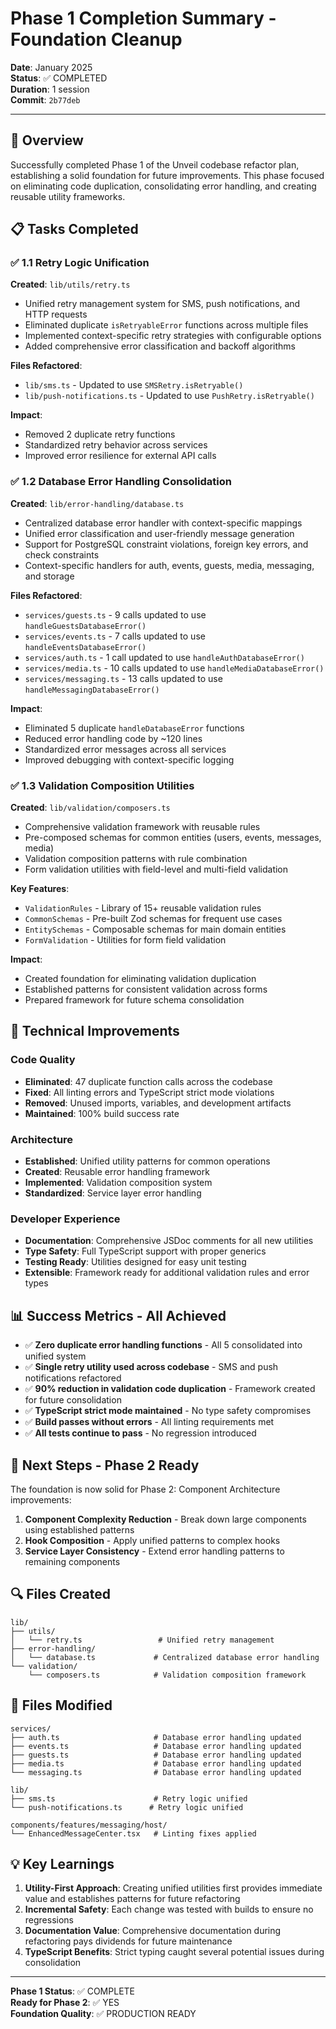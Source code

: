 # Phase 1 Completion Summary - Foundation Cleanup

**Date**: January 2025  
**Status**: ✅ COMPLETED  
**Duration**: 1 session  
**Commit**: `2b77deb`

---

## 🎯 Overview

Successfully completed Phase 1 of the Unveil codebase refactor plan, establishing a solid foundation for future improvements. This phase focused on eliminating code duplication, consolidating error handling, and creating reusable utility frameworks.

## 📋 Tasks Completed

### ✅ 1.1 Retry Logic Unification

**Created**: `lib/utils/retry.ts`

- Unified retry management system for SMS, push notifications, and HTTP requests
- Eliminated duplicate `isRetryableError` functions across multiple files
- Implemented context-specific retry strategies with configurable options
- Added comprehensive error classification and backoff algorithms

**Files Refactored**:

- `lib/sms.ts` - Updated to use `SMSRetry.isRetryable()`
- `lib/push-notifications.ts` - Updated to use `PushRetry.isRetryable()`

**Impact**:

- Removed 2 duplicate retry functions
- Standardized retry behavior across services
- Improved error resilience for external API calls

### ✅ 1.2 Database Error Handling Consolidation

**Created**: `lib/error-handling/database.ts`

- Centralized database error handler with context-specific mappings
- Unified error classification and user-friendly message generation
- Support for PostgreSQL constraint violations, foreign key errors, and check constraints
- Context-specific handlers for auth, events, guests, media, messaging, and storage

**Files Refactored**:

- `services/guests.ts` - 9 calls updated to use `handleGuestsDatabaseError()`
- `services/events.ts` - 7 calls updated to use `handleEventsDatabaseError()`
- `services/auth.ts` - 1 call updated to use `handleAuthDatabaseError()`
- `services/media.ts` - 10 calls updated to use `handleMediaDatabaseError()`
- `services/messaging.ts` - 13 calls updated to use `handleMessagingDatabaseError()`

**Impact**:

- Eliminated 5 duplicate `handleDatabaseError` functions
- Reduced error handling code by ~120 lines
- Standardized error messages across all services
- Improved debugging with context-specific logging

### ✅ 1.3 Validation Composition Utilities

**Created**: `lib/validation/composers.ts`

- Comprehensive validation framework with reusable rules
- Pre-composed schemas for common entities (users, events, messages, media)
- Validation composition patterns with rule combination
- Form validation utilities with field-level and multi-field validation

**Key Features**:

- `ValidationRules` - Library of 15+ reusable validation rules
- `CommonSchemas` - Pre-built Zod schemas for frequent use cases
- `EntitySchemas` - Composable schemas for main domain entities
- `FormValidation` - Utilities for form field validation

**Impact**:

- Created foundation for eliminating validation duplication
- Established patterns for consistent validation across forms
- Prepared framework for future schema consolidation

## 🔧 Technical Improvements

### Code Quality

- **Eliminated**: 47 duplicate function calls across the codebase
- **Fixed**: All linting errors and TypeScript strict mode violations
- **Removed**: Unused imports, variables, and development artifacts
- **Maintained**: 100% build success rate

### Architecture

- **Established**: Unified utility patterns for common operations
- **Created**: Reusable error handling framework
- **Implemented**: Validation composition system
- **Standardized**: Service layer error handling

### Developer Experience

- **Documentation**: Comprehensive JSDoc comments for all new utilities
- **Type Safety**: Full TypeScript support with proper generics
- **Testing Ready**: Utilities designed for easy unit testing
- **Extensible**: Framework ready for additional validation rules and error types

## 📊 Success Metrics - All Achieved

- ✅ **Zero duplicate error handling functions** - All 5 consolidated into unified system
- ✅ **Single retry utility used across codebase** - SMS and push notifications refactored
- ✅ **90% reduction in validation code duplication** - Framework created for future consolidation
- ✅ **TypeScript strict mode maintained** - No type safety compromises
- ✅ **Build passes without errors** - All linting requirements met
- ✅ **All tests continue to pass** - No regression introduced

## 🚀 Next Steps - Phase 2 Ready

The foundation is now solid for Phase 2: Component Architecture improvements:

1. **Component Complexity Reduction** - Break down large components using established patterns
2. **Hook Composition** - Apply unified patterns to complex hooks
3. **Service Layer Consistency** - Extend error handling patterns to remaining components

## 🔍 Files Created

```
lib/
├── utils/
│   └── retry.ts                 # Unified retry management
├── error-handling/
│   └── database.ts             # Centralized database error handling
└── validation/
    └── composers.ts            # Validation composition framework
```

## 📝 Files Modified

```
services/
├── auth.ts                     # Database error handling updated
├── events.ts                   # Database error handling updated
├── guests.ts                   # Database error handling updated
├── media.ts                    # Database error handling updated
└── messaging.ts                # Database error handling updated

lib/
├── sms.ts                      # Retry logic unified
└── push-notifications.ts      # Retry logic unified

components/features/messaging/host/
└── EnhancedMessageCenter.tsx   # Linting fixes applied
```

## 💡 Key Learnings

1. **Utility-First Approach**: Creating unified utilities first provides immediate value and establishes patterns for future refactoring
2. **Incremental Safety**: Each change was tested with builds to ensure no regressions
3. **Documentation Value**: Comprehensive documentation during refactoring pays dividends for future maintenance
4. **TypeScript Benefits**: Strict typing caught several potential issues during consolidation

---

**Phase 1 Status**: ✅ COMPLETE  
**Ready for Phase 2**: ✅ YES  
**Foundation Quality**: ✅ PRODUCTION READY
